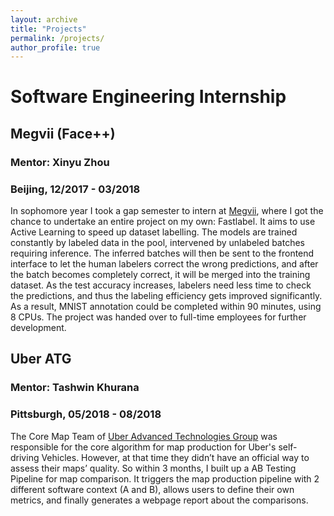 ```yaml
---
layout: archive
title: "Projects"
permalink: /projects/
author_profile: true
---
```


# Software Engineering Internship
## Megvii (Face++)
### Mentor: Xinyu Zhou
### Beijing, 12/2017 - 03/2018
In sophomore year I took a gap semester to intern at [Megvii](https://megvii.com/en), where I got the chance to undertake an entire project on my own: Fastlabel. It aims to use Active Learning to speed up dataset labelling. The models are trained constantly by labeled data in the pool, intervened by unlabeled batches requiring inference. The inferred batches will then be sent to the frontend interface to let the human labelers correct the wrong predictions, and after the batch becomes completely correct, it will be merged into the training dataset. As the test accuracy increases, labelers need less time to check the predictions, and thus the labeling efficiency gets improved significantly. As a result, MNIST annotation could be completed within 90 minutes, using 8 CPUs. The project was handed over to full-time employees for further development. 

## Uber ATG
### Mentor: Tashwin Khurana
### Pittsburgh, 05/2018 - 08/2018
The Core Map Team of [Uber Advanced Technologies Group](https://www.uber.com/us/en/atg/) was responsible for the core algorithm for map production for Uber's self-driving Vehicles. However, at that time they didn’t have an official way to assess their maps’ quality. So within 3 months, I built up a AB Testing Pipeline for map comparison. It triggers the map production pipeline with 2 different software context (A and B), allows users to define their own metrics, and finally generates a webpage report about the comparisons.
